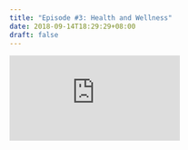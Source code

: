 ```yaml
---
title: "Episode #3: Health and Wellness"
date: 2018-09-14T18:29:29+08:00
draft: false
---
```


<div class="iframe-container">
<iframe class="video" src="https://www.youtube.com/embed/AZg27AR2tvE?rel=0&amp;showinfo=0" frameborder="0" allow="autoplay; encrypted-media" allowfullscreen></iframe>
</div>
